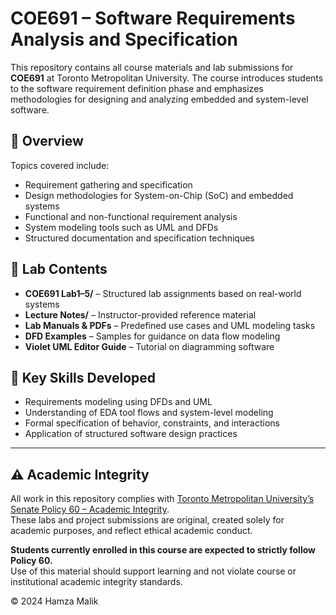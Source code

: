 # COE691 – Software Requirements Analysis and Specification

This repository contains all course materials and lab submissions for **COE691** at Toronto Metropolitan University. The course introduces students to the software requirement definition phase and emphasizes methodologies for designing and analyzing embedded and system-level software.

## 📘 Overview

Topics covered include:
- Requirement gathering and specification
- Design methodologies for System-on-Chip (SoC) and embedded systems
- Functional and non-functional requirement analysis
- System modeling tools such as UML and DFDs
- Structured documentation and specification techniques

## 🧪 Lab Contents

- **COE691 Lab1–5/** – Structured lab assignments based on real-world systems
- **Lecture Notes/** – Instructor-provided reference material
- **Lab Manuals & PDFs** – Predefined use cases and UML modeling tasks
- **DFD Examples** – Samples for guidance on data flow modeling
- **Violet UML Editor Guide** – Tutorial on diagramming software

## 🎯 Key Skills Developed

- Requirements modeling using DFDs and UML  
- Understanding of EDA tool flows and system-level modeling  
- Formal specification of behavior, constraints, and interactions  
- Application of structured software design practices

---

## ⚠️ Academic Integrity

All work in this repository complies with [Toronto Metropolitan University’s Senate Policy 60 – Academic Integrity](https://www.torontomu.ca/senate/policies/pol60.pdf).  
These labs and project submissions are original, created solely for academic purposes, and reflect ethical academic conduct.

**Students currently enrolled in this course are expected to strictly follow Policy 60.**  
Use of this material should support learning and not violate course or institutional academic integrity standards.

© 2024 Hamza Malik
